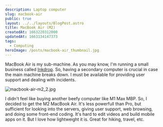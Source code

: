 ```yaml
---
description: Laptop computer
slug: macbook-air
public: true
layout: ../../layouts/BlogPost.astro
title: MacBook Air (M2)
createdAt: 1663220312000
updatedAt: 1663134147373
tags:
  - Computing
heroImage: /posts/macbook-air_thumbnail.jpg
---
```



MacBook Air is my sub-machine. As you may know, I'm running a small business called [Inkdrop](https://www.inkdrop.app/). So, having a secondary computer is crucial in case the main machine breaks down. I must be available for providing user support and dealing with incidents.

![macbook-air-m2_2.jpg](/posts/macbook-air_macbook-air-m2-2-jpg.jpg)

I didn't feel like buying another beefy computer like M1 Max MBP. So, I decided to get the M2 MacBook Air.
It's less powerfull than Pro, but sufficient for looking into the servers, giving user support, web browsing, and doing some front-end coding.
It's hard to edit videos and build mobile apps on it.
But I love how lightweight it is. Great for hiking, travel, etc.